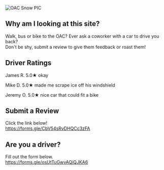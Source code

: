 ![OAC Snow PIC](https://user-images.githubusercontent.com/98415276/151035930-c703d36c-b35d-41be-9d88-7185fb62c49b.png)

## Why am I looking at this site?
Walk, bus or bike to the OAC? Ever ask a coworker with a car to drive you back?  
Don't be shy, submit a review to give them feedback or roast them!

## Driver Ratings
James R. 5.0★  okay                        
  
Mike D.  5.0★  made me scrape ice off his windshield  
  
Jeremy O. 5.0★  nice car that could fit a bike


## Submit a Review  
Click the link below!  
https://forms.gle/CbV54sRvDHQCc3zFA

## Are you a driver?
Fill out the form below.  
https://forms.gle/osUtTuGwvAQiQJKA6

